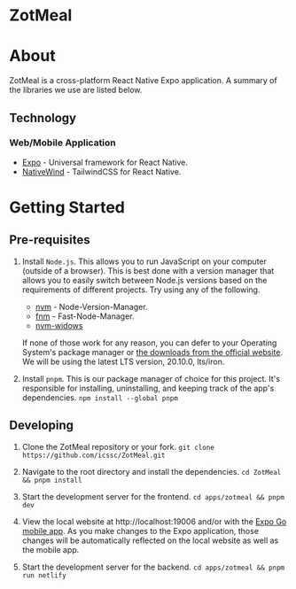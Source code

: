 # ZotMeal


# About
ZotMeal is a cross-platform React Native Expo application.
A summary of the libraries we use are listed below.

## Technology

### Web/Mobile Application
- [Expo](https://expo.dev) - Universal framework for React Native.
- [NativeWind](https://www.nativewind.dev) - TailwindCSS for React Native.


# Getting Started

## Pre-requisites
1. Install `Node.js`. This allows you to run JavaScript on your computer (outside of a browser).
   This is best done with a version manager that allows you to easily switch between
   Node.js versions based on the requirements of different projects.
   Try using any of the following.
   - [nvm](https://github.com/nvm-sh/nvm) - Node-Version-Manager.
   - [fnm](https://github.com/Schniz/fnm) - Fast-Node-Manager.
   - [nvm-widows](https://github.com/coreybutler/nvm-windows)

   If none of those work for any reason, you can defer to your Operating System's
   package manager or [the downloads from the official website](https://nodejs.org/en/download).
   We will be using the latest LTS version, 20.10.0, lts/iron.

2. Install `pnpm`. This is our package manager of choice for this project.
   It's responsible for installing, uninstalling, and keeping track of the app's dependencies.
   `npm install --global pnpm`

## Developing
1. Clone the ZotMeal repository or your fork.
   `git clone https://github.com/icssc/ZotMeal.git`

2. Navigate to the root directory and install the dependencies.
   `cd ZotMeal && pnpm install`

3. Start the development server for the frontend.
  `cd apps/zotmeal && pnpm dev`

4. View the local website at http://localhost:19006 and/or with the [Expo Go mobile app](https://expo.dev/client).
   As you make changes to the Expo application, those changes will be automatically 
   reflected on the local website as well as the mobile app.

5. Start the development server for the backend.
   `cd apps/zotmeal && pnpm run netlify`